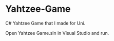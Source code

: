 # Yahtzee-Game
C# Yahtzee Game that I made for Uni.

Open Yahtzee Game.sln in Visual Studio and run.
